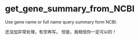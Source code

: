 # get_gene_summary_from_NCBI
Use gene name or full name query summary form NCBI.

还没加异常处理，有空再写。
但是，我相信你一定可以的！
